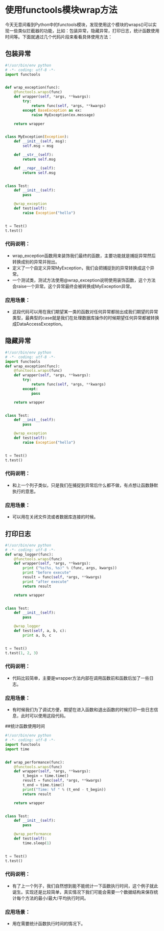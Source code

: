 # 使用functools模块wrap方法

今天无意间看到Python中的functools模块，发现使用这个模块的wraps()可以实现一些类似拦截器的功能，比如：包装异常，隐藏异常，打印日志，统计函数使用时间等。下面就通过几个代码片段来看看具体使用方法：

## 包装异常

``` python
#!/usr/bin/env python
# -*- coding: utf-8 -*-
import functools


def wrap_exception(func):
    @functools.wraps(func)
    def wrapper(self, *args, **kwargs):
        try:
            return func(self, *args, **kwargs)
        except BaseException as ex:
            raise MyException(ex.message)

    return wrapper


class MyException(Exception):
    def __init__(self, msg):
        self.msg = msg

    def __str__(self):
        return self.msg

    def __repr__(self):
        return self.msg


class Test:
    def __init__(self):
        pass

    @wrap_exception
    def test(self):
        raise Exception("hello")


t = Test()
t.test()
```

### 代码说明：
- wrap_exception函数用来装饰我们最终的函数，主要功能就是捕捉异常然后转换成别的异常并抛出。
- 定义了一个自定义异常MyException，我们会把捕捉到的异常转换成这个异常。
- 一个测试类，测试方法使用@wrap_exception说明使用装饰函数，这个方法会raise一个异常。这个异常最终会被转换成MyException异常。

### 应用场景：
- 这段代码可以用在我们期望某一类的函数对任何异常都抛出成我们期望的异常类型，最典型的case就是我们在处理数据库操作的时候期望任何异常都被转换成DataAccessException。

## 隐藏异常
``` python
#!/usr/bin/env python
# -*- coding: utf-8 -*-
import functools
def wrap_exception(func):
    @functools.wraps(func)
    def wrapper(self, *args, **kwargs):
        try:
            return func(self, *args, **kwargs)
        except:
            pass

    return wrapper


class Test:
    def __init__(self):
        pass

    @wrap_exception
    def test(self):
        raise Exception("hello")


t = Test()
t.test()
```

### 代码说明：
- 和上一个列子类似，只是我们在捕捉到异常后什么都不做，有点想让函数静默执行的意思。

### 应用场景：
- 可以用在关闭文件流或者数据库连接的时候。


## 打印日志
``` python
#!/usr/bin/env python
# -*- coding: utf-8 -*-
def wrap_logger(func):
    @functools.wraps(func)
    def wrapper(self, *args, **kwargs):
        print ("%s(%s, %s)" % (func, args, kwargs))
        print "before execute"
        result = func(self, *args, **kwargs)
        print "after execute"
        return result

    return wrapper


class Test:
    def __init__(self):
        pass

    @wrap_logger
    def test(self, a, b, c):
        print a, b, c


t = Test()
t.test(1, 2, 3)
```

### 代码说明：
- 代码比较简单，主要是wrapper方法内部在调用函数前和函数后加了一些日志。

### 应用场景：
- 有时候我们为了调试方便，期望在进入函数和退出函数的时候打印一些日志信息，此时可以使用这段代码。

##统计函数使用时间
``` python
#!/usr/bin/env python
# -*- coding: utf-8 -*-
import functools
import time


def wrap_performance(func):
    @functools.wraps(func)
    def wrapper(self, *args, **kwargs):
        t_begin = time.time()
        result = func(self, *args, **kwargs)
        t_end = time.time()
        print("Time: %f " % (t_end - t_begin))
        return result

    return wrapper


class Test:
    def __init__(self):
        pass

    @wrap_performance
    def test(self):
        time.sleep(1)


t = Test()
t.test()
```

### 代码说明：
- 有了上一个列子，我们自然想到能不能统计一下函数执行时间，这个例子就此诞生。实现还是比较简单，真实情况下我们可能会需要一个数据结构来保存统计每个方法的最小/最大/平均执行时间。

### 应用场景：
- 用在需要统计函数执行时间的情况下。
